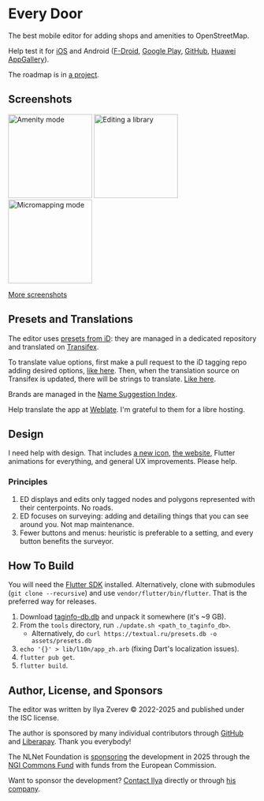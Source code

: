 # Every Door

The best mobile editor for adding shops and amenities to OpenStreetMap.

Help test it for [iOS](https://apps.apple.com/app/every-door/id1621945342) and
Android ([F-Droid](https://f-droid.org/packages/info.zverev.ilya.every_door/), [Google Play](https://play.google.com/store/apps/details?id=info.zverev.ilya.every_door), [GitHub](https://github.com/Zverik/every_door/releases/latest), [Huawei AppGallery](https://appgallery.cloud.huawei.com/app/C109364057)).

The roadmap is in [a project](https://github.com/users/Zverik/projects/1/views/2).

## Screenshots
<img src="https://user-images.githubusercontent.com/25514836/183449814-38caa70f-9fb3-4ccb-b188-d13251b86352.jpg" width="170" alt="Amenity mode"/> <img src="https://user-images.githubusercontent.com/25514836/183450365-fc21e680-168f-479b-9195-0dd77297e47c.jpg" width="170" alt="Editing a library"/> <img src="https://user-images.githubusercontent.com/25514836/183449966-995ad572-b8f4-472b-b958-584f552e8a46.jpg" width="170" alt="Micromapping mode"/>

[More screenshots](https://wiki.openstreetmap.org/wiki/Every_Door)

## Presets and Translations

The editor uses [presets from iD](https://github.com/openstreetmap/id-tagging-schema):
they are managed in a dedicated repository and translated on [Transifex](https://www.transifex.com/openstreetmap/id-editor/translate/#ru/presets/).

To translate value options, first make a pull request to the iD tagging repo
adding desired options, [like here](https://github.com/openstreetmap/id-tagging-schema/blob/main/data/fields/camera/type.json).
Then, when the translation source on Transifex is updated, there will be strings to translate.
[Like here](https://www.transifex.com/openstreetmap/id-editor/translate/#ru/presets/101711314?q=key%3Apresets.fields.camera%2Ftype).

Brands are managed in the [Name Suggestion Index](https://github.com/osmlab/name-suggestion-index).

Help translate the app at [Weblate](https://hosted.weblate.org/projects/every-door/app/). I'm grateful
to them for a libre hosting.

## Design

I need help with design. That includes [a new icon](https://github.com/Zverik/every_door/tree/main/icon),
[the website](https://github.com/Zverik/everydoor-website), Flutter animations for everything,
and general UX improvements. Please help.

### Principles

1. ED displays and edits only tagged nodes and polygons represented with their centerpoints. No roads.
2. ED focuses on surveying: adding and detailing things that you can see around you. Not map maintenance.
3. Fewer buttons and menus: heuristic is preferable to a setting, and every button benefits the surveyor.

## How To Build

You will need the [Flutter SDK](https://docs.flutter.dev/development/tools/sdk/overview) installed.
Alternatively, clone with submodules (`git clone --recursive`) and use `vendor/flutter/bin/flutter`. That
is the preferred way for releases.

1. Download [taginfo-db.db](https://taginfo.openstreetmap.org/download) and unpack it somewhere (it's ~9 GB).
2. From the `tools` directory, run `./update.sh <path_to_taginfo_db>`.
    * Alternatively, do `curl https://textual.ru/presets.db -o assets/presets.db`
3. `echo '{}' > lib/l10n/app_zh.arb` (fixing Dart's localization issues).
4. `flutter pub get`.
5. `flutter build`.

## Author, License, and Sponsors

The editor was written by Ilya Zverev © 2022-2025 and published under the ISC license.

The author is sponsored by many individual contributors through [GitHub](https://github.com/sponsors/Zverik)
and [Liberapay](https://liberapay.com/zverik). Thank you everybody!

The NLNet Foundation is [sponsoring](https://nlnet.nl/project/EveryDoor/) the development in 2025
through the [NGI Commons Fund](https://nlnet.nl/commonsfund) with funds from the European Commission.

Want to sponsor the development? [Contact Ilya](mailto:ilya@zverev.info) directly or through
[his company](https://avatudkaart.ee/).
